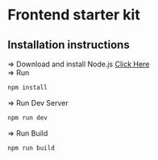 # Frontend starter kit
## Installation instructions
=> Download and install Node.js [Click Here](https://nodejs.org/en/download/)<br>
=> Run
```ruby
npm install
```
=> Run Dev Server
```ruby
npm run dev
```
=> Run Build
```ruby
npm run build
```